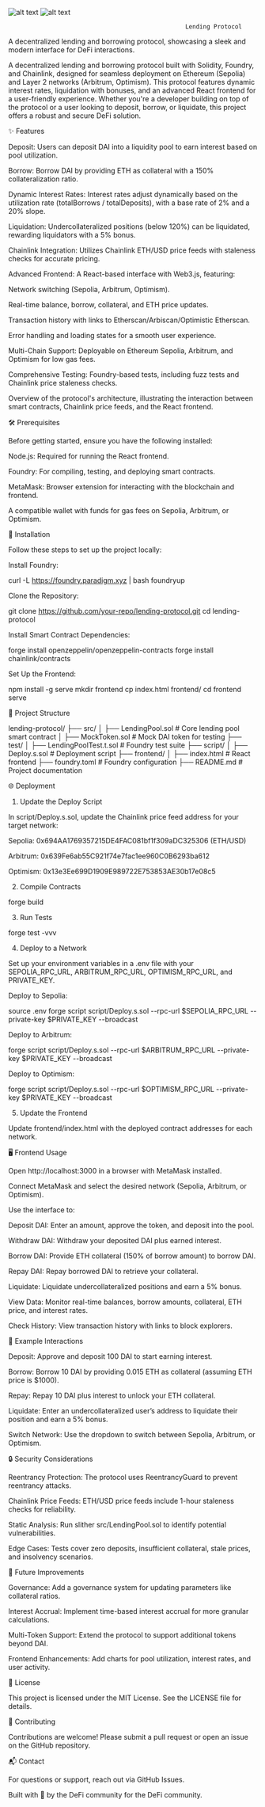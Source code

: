 ![alt text](image-1.png)              ![alt text](image-2.png)













                                                      Lending Protocol

A decentralized lending and borrowing protocol, showcasing a sleek and modern interface for DeFi interactions.

A decentralized lending and borrowing protocol built with Solidity, Foundry, and Chainlink, designed for seamless deployment on Ethereum (Sepolia) and Layer 2 networks (Arbitrum, Optimism). This protocol features dynamic interest rates, liquidation with bonuses, and an advanced React frontend for a user-friendly experience. Whether you're a developer building on top of the protocol or a user looking to deposit, borrow, or liquidate, this project offers a robust and secure DeFi solution.


✨ Features





Deposit: Users can deposit DAI into a liquidity pool to earn interest based on pool utilization.



Borrow: Borrow DAI by providing ETH as collateral with a 150% collateralization ratio.



Dynamic Interest Rates: Interest rates adjust dynamically based on the utilization rate (totalBorrows / totalDeposits), with a base rate of 2% and a 20% slope.



Liquidation: Undercollateralized positions (below 120%) can be liquidated, rewarding liquidators with a 5% bonus.



Chainlink Integration: Utilizes Chainlink ETH/USD price feeds with staleness checks for accurate pricing.



Advanced Frontend: A React-based interface with Web3.js, featuring:





Network switching (Sepolia, Arbitrum, Optimism).



Real-time balance, borrow, collateral, and ETH price updates.



Transaction history with links to Etherscan/Arbiscan/Optimistic Etherscan.



Error handling and loading states for a smooth user experience.



Multi-Chain Support: Deployable on Ethereum Sepolia, Arbitrum, and Optimism for low gas fees.



Comprehensive Testing: Foundry-based tests, including fuzz tests and Chainlink price staleness checks.

Overview of the protocol's architecture, illustrating the interaction between smart contracts, Chainlink price feeds, and the React frontend.

🛠️ Prerequisites

Before getting started, ensure you have the following installed:





Node.js: Required for running the React frontend.



Foundry: For compiling, testing, and deploying smart contracts.



MetaMask: Browser extension for interacting with the blockchain and frontend.



A compatible wallet with funds for gas fees on Sepolia, Arbitrum, or Optimism.

🚀 Installation

Follow these steps to set up the project locally:





Install Foundry:

curl -L https://foundry.paradigm.xyz | bash
foundryup



Clone the Repository:

git clone https://github.com/your-repo/lending-protocol.git
cd lending-protocol



Install Smart Contract Dependencies:

forge install openzeppelin/openzeppelin-contracts
forge install chainlink/contracts



Set Up the Frontend:

npm install -g serve
mkdir frontend
cp index.html frontend/
cd frontend
serve

📂 Project Structure

lending-protocol/
├── src/
│   ├── LendingPool.sol       # Core lending pool smart contract
│   ├── MockToken.sol        # Mock DAI token for testing
├── test/
│   ├── LendingPoolTest.t.sol # Foundry test suite
├── script/
│   ├── Deploy.s.sol          # Deployment script
├── frontend/
│   ├── index.html           # React frontend
├── foundry.toml             # Foundry configuration
├── README.md                # Project documentation

🌐 Deployment

1. Update the Deploy Script

In script/Deploy.s.sol, update the Chainlink price feed address for your target network:





Sepolia: 0x694AA1769357215DE4FAC081bf1f309aDC325306 (ETH/USD)



Arbitrum: 0x639Fe6ab55C921f74e7fac1ee960C0B6293ba612



Optimism: 0x13e3Ee699D1909E989722E753853AE30b17e08c5

2. Compile Contracts

forge build

3. Run Tests

forge test -vvv

4. Deploy to a Network

Set up your environment variables in a .env file with your SEPOLIA_RPC_URL, ARBITRUM_RPC_URL, OPTIMISM_RPC_URL, and PRIVATE_KEY.





Deploy to Sepolia:

source .env
forge script script/Deploy.s.sol --rpc-url $SEPOLIA_RPC_URL --private-key $PRIVATE_KEY --broadcast



Deploy to Arbitrum:

forge script script/Deploy.s.sol --rpc-url $ARBITRUM_RPC_URL --private-key $PRIVATE_KEY --broadcast



Deploy to Optimism:

forge script script/Deploy.s.sol --rpc-url $OPTIMISM_RPC_URL --private-key $PRIVATE_KEY --broadcast

5. Update the Frontend

Update frontend/index.html with the deployed contract addresses for each network.

🖥️ Frontend Usage





Open http://localhost:3000 in a browser with MetaMask installed.



Connect MetaMask and select the desired network (Sepolia, Arbitrum, or Optimism).



Use the interface to:





Deposit DAI: Enter an amount, approve the token, and deposit into the pool.



Withdraw DAI: Withdraw your deposited DAI plus earned interest.



Borrow DAI: Provide ETH collateral (150% of borrow amount) to borrow DAI.



Repay DAI: Repay borrowed DAI to retrieve your collateral.



Liquidate: Liquidate undercollateralized positions and earn a 5% bonus.



View Data: Monitor real-time balances, borrow amounts, collateral, ETH price, and interest rates.



Check History: View transaction history with links to block explorers.

🔄 Example Interactions





Deposit: Approve and deposit 100 DAI to start earning interest.



Borrow: Borrow 10 DAI by providing 0.015 ETH as collateral (assuming ETH price is $1000).



Repay: Repay 10 DAI plus interest to unlock your ETH collateral.



Liquidate: Enter an undercollateralized user’s address to liquidate their position and earn a 5% bonus.



Switch Network: Use the dropdown to switch between Sepolia, Arbitrum, or Optimism.

🔒 Security Considerations





Reentrancy Protection: The protocol uses ReentrancyGuard to prevent reentrancy attacks.



Chainlink Price Feeds: ETH/USD price feeds include 1-hour staleness checks for reliability.



Static Analysis: Run slither src/LendingPool.sol to identify potential vulnerabilities.



Edge Cases: Tests cover zero deposits, insufficient collateral, stale prices, and insolvency scenarios.

🚀 Future Improvements





Governance: Add a governance system for updating parameters like collateral ratios.



Interest Accrual: Implement time-based interest accrual for more granular calculations.



Multi-Token Support: Extend the protocol to support additional tokens beyond DAI.



Frontend Enhancements: Add charts for pool utilization, interest rates, and user activity.

📜 License

This project is licensed under the MIT License. See the LICENSE file for details.

🤝 Contributing

Contributions are welcome! Please submit a pull request or open an issue on the GitHub repository.

📬 Contact

For questions or support, reach out via GitHub Issues.



Built with 💙 by the DeFi community for the DeFi community.
